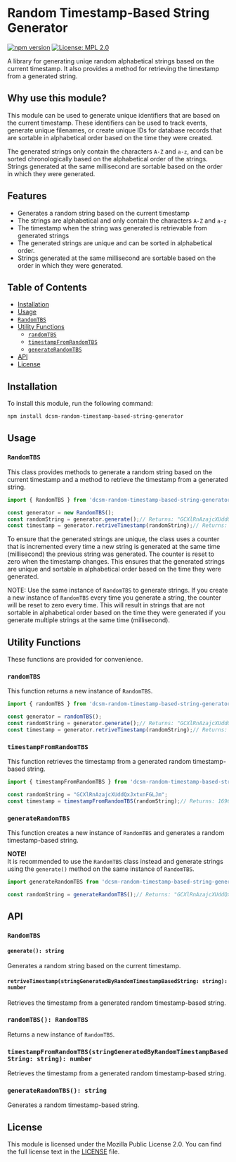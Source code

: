 # Random Timestamp-Based String Generator

[![npm version](https://badge.fury.io/js/dcsm-random-timestamp-based-string-generator.svg)](https://badge.fury.io/js/dcsm-random-timestamp-based-string-generator)
[![License: MPL 2.0](https://img.shields.io/badge/License-MPL%202.0-brightgreen.svg)](https://opensource.org/licenses/MPL-2.0)

A library for generating uniqe random alphabetical strings based on the current timestamp. It also provides a method for retrieving the timestamp from a generated string.

## Why use this module?

This module can be used to generate unique identifiers that are based on the current timestamp. These identifiers can be used to track events, generate unique filenames, or create unique IDs for database records that are sortable in alphabetical order based on the time they were created.

The generated strings only contain the characters `A-Z` and `a-z`, and can be sorted chronologically based on the alphabetical order of the strings. Strings generated at the same millisecond are sortable based on the order in which they were generated.

## Features

- Generates a random string based on the current timestamp
- The strings are alphabetical and only contain the characters `A-Z` and `a-z`
- The timestamp when the string was generated is retrievable from generated strings
- The generated strings are unique and can be sorted in alphabetical order.
- Strings generated at the same millisecond are sortable based on the order in which they were generated. 

## Table of Contents

- [Installation](#installation)
- [Usage](#usage)
- [`RandomTBS`](#randomtbs)
- [Utility Functions](#utility-functions)
  - [`randomTBS`](#randomtbs-1)
  - [`timestampFromRandomTBS`](#timestampfromrandomtbs)
  - [`generateRandomTBS`](#generaterandomtbs)
- [API](#api)
- [License](#license)

## Installation

To install this module, run the following command:

```bash
npm install dcsm-random-timestamp-based-string-generator
```

## Usage

### `RandomTBS`

This class provides methods to generate a random string based on the current timestamp and a method to retrieve the timestamp from a generated string.


```javascript
import { RandomTBS } from 'dcsm-random-timestamp-based-string-generator';

const generator = new RandomTBS();
const randomString = generator.generate();// Returns: "GCXlRnAzajcXUddQxJxtxnFGLJm"
const timestamp = generator.retriveTimestamp(randomString);// Returns: 1696339642840
```

To ensure that the generated strings are unique, the class uses a counter that is incremented every time a new string is generated at the same time (millisecond) the previous string was generated. The counter is reset to zero when the timestamp changes. This ensures that the generated strings are unique and sortable in alphabetical order based on the time they were generated.

NOTE: Use the same instance of `RandomTBS` to generate strings. If you create a new instance of `RandomTBS` every time you generate a string, the counter will be reset to zero every time. This will result in strings that are not sortable in alphabetical order based on the time they were generated if you generate multiple strings at the same time (millisecond).


## Utility Functions

These functions are provided for convenience. 

### `randomTBS`

This function returns a new instance of `RandomTBS`.

```javascript
import { randomTBS } from 'dcsm-random-timestamp-based-string-generator';

const generator = randomTBS();
const randomString = generator.generate();// Returns: "GCXlRnAzajcXUddQxJxtxnFGLJm"
const timestamp = generator.retriveTimestamp(randomString);// Returns: 1696339642840
```

### `timestampFromRandomTBS`

This function retrieves the timestamp from a generated random timestamp-based string.

```javascript
import { timestampFromRandomTBS } from 'dcsm-random-timestamp-based-string-generator';

const randomString = "GCXlRnAzajcXUddQxJxtxnFGLJm";
const timestamp = timestampFromRandomTBS(randomString);// Returns: 1696339642840
```

### `generateRandomTBS`

This function creates a new instance of `RandomTBS` and generates a random timestamp-based string. 

**NOTE!** <br>
It is recommended to use the `RandomTBS` class instead and generate strings using the `generate()` method on the same instance of `RandomTBS`.


```javascript
import generateRandomTBS from 'dcsm-random-timestamp-based-string-generator';

const randomString = generateRandomTBS();// Returns: "GCXlRnAzajcXUddQxJxtxnFGLJm"
```

## API

### `RandomTBS`

#### `generate(): string`

Generates a random string based on the current timestamp.

#### `retriveTimestamp(stringGeneratedByRandomTimestampBasedString: string): number`

Retrieves the timestamp from a generated random timestamp-based string.

### `randomTBS(): RandomTBS`

Returns a new instance of `RandomTBS`.

### `timestampFromRandomTBS(stringGeneratedByRandomTimestampBasedString: string): number`

Retrieves the timestamp from a generated random timestamp-based string. 

### `generateRandomTBS(): string`

Generates a random timestamp-based string.

## License

This module is licensed under the Mozilla Public License 2.0. You can find the full license text in the [LICENSE](./LICENSE) file. 

